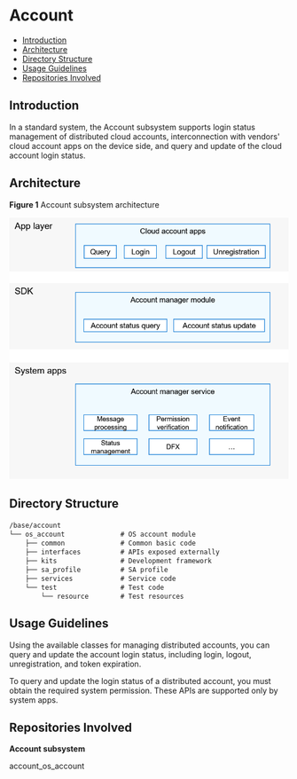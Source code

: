 # Account<a name="EN-US_TOPIC_0000001078092678"></a>

-   [Introduction](#section11660541593)
-   [Architecture](#section1412183212132)
-   [Directory Structure](#section161941989596)
-   [Usage Guidelines](#section1312121216216)
-   [Repositories Involved](#section1371113476307)

## Introduction<a name="section11660541593"></a>

In a standard system, the Account subsystem supports login status management of distributed cloud accounts, interconnection with vendors' cloud account apps on the device side, and query and update of the cloud account login status.

## Architecture<a name="section1412183212132"></a>

**Figure  1**  Account subsystem architecture<a name="fig4460722185514"></a>


![](figures/en-us_image_0000001079026550.png)

## Directory Structure<a name="section161941989596"></a>

```
/base/account
└── os_account              # OS account module
    ├── common              # Common basic code
    ├── interfaces          # APIs exposed externally
    ├── kits                # Development framework
    ├── sa_profile          # SA profile
    ├── services            # Service code
    └── test                # Test code
        └── resource        # Test resources
```

## Usage Guidelines<a name="section1312121216216"></a>

Using the available classes for managing distributed accounts, you can query and update the account login status, including login, logout, unregistration, and token expiration.

To query and update the login status of a distributed account, you must obtain the required system permission. These APIs are supported only by system apps.

## Repositories Involved<a name="section1371113476307"></a>

**Account subsystem**

account\_os\_account


